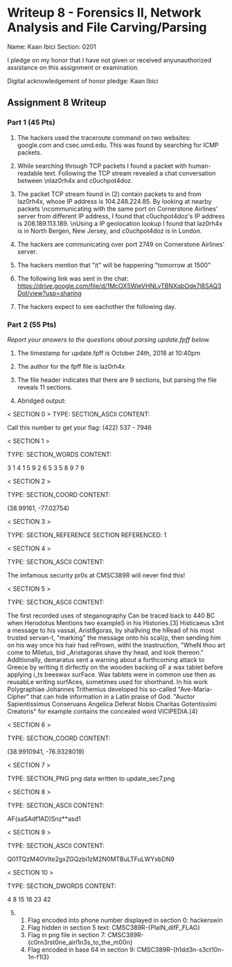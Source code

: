 Writeup 8 - Forensics II, Network Analysis and File Carving/Parsing
=====

Name: Kaan Ibici
Section: 0201

I pledge on my honor that I have not given or received anyunauthorized assistance on this assignment or examination.

Digital acknowledgement of honor pledge: Kaan Ibici

## Assignment 8 Writeup

### Part 1 (45 Pts)
1. The hackers used the traceroute command on two websites: google.com and csec.umd.edu. This was found by searching for ICMP packets.

2. While searching through TCP packets I found a packet with human-readable text. Following the TCP stream revealed a chat conversation between \nlaz0rh4x and c0uchpot4doz.

3. The packet TCP stream found in (2) contain packets to and from laz0rh4x, whose IP address is 104.248.224.85. By looking at nearby packets \ncommunicating with the same port on Cornerstone Airlines' server from different IP address, I found that c0uchpot4doz's IP address is 206.189.113.189. \nUsing a IP geolocation lookup I found that laz0rh4x is in North Bergen, New Jersey, and c0uchpot4doz is in London.

4. The hackers are communicating over port 2749 on Cornerstone Airlines' server.

5. The hackers mention that "it" will be happening "tomorrow at 1500"

6. The following link was sent in the chat: https://drive.google.com/file/d/1McOX5WjeVHNLyTBNXqbOde7l8SAQ3DoI/view?usp=sharing

7. The hackers expect to see eachother the following day. 

### Part 2 (55 Pts)

*Report your answers to the questions about parsing update.fpff below.*

1. The timestamp for update.fpff is October 24th, 2018 at 10:40pm

2. The author for the fpff file is laz0rh4x

3. The file header indicates that there are 9 sections, but parsing the file reveals 11 sections.

4. Abridged output:

< SECTION 0 >
TYPE: SECTION_ASCII
CONTENT:

Call this number to get your flag: (422) 537 - 7946


< SECTION 1 >

TYPE: SECTION_WORDS
CONTENT:

3 1 4 1 5 9 2 6 5 3 5 8 9 7 9 


< SECTION 2 >

TYPE: SECTION_COORD
CONTENT:

(38.99161, -77.02754)


< SECTION 3 >

TYPE: SECTION_REFERENCE
SECTION REFERENCED: 1

< SECTION 4 >

TYPE: SECTION_ASCII
CONTENT:

The imfamous security pr0s at CMSC389R will never find this!


< SECTION 5 >

TYPE: SECTION_ASCII
CONTENT:

The first recorded uses of steganography Can be traced back to 440 BC when Herodotus Mentions two exampleS in his Histories.[3] Histicaeus s3nt a message to his vassal, Arist8goras, by sha9ving the hRead of his most trusted servan-t, "marking" the message onto his scal{p, then sending him on his way once his hair had rePrown, withl the inastructIon, "WheN thou art come to Miletus, bid _Aristagoras shave thy head, and look thereon." Additionally, demaratus sent a warning about a forthcoming attack to Greece by wrIting it dirfectly on the wooden backing oF a wax tablet before applying i_ts beeswax surFace. Wax tablets were in common use then as reusabLe writing surfAces, sometimes used for shorthand. In his work Polygraphiae Johannes Trithemius developed his so-called "Ave-Maria-Cipher" that can hide information in a Latin praise of God. "Auctor Sapientissimus Conseruans Angelica Deferat Nobis Charitas Gotentissimi Creatoris" for example contains the concealed word VICIPEDIA.[4}


< SECTION 6 >

TYPE: SECTION_COORD
CONTENT:

(38.9910941, -76.9328019)


< SECTION 7 >

TYPE: SECTION_PNG
png data written to update_sec7.png 

< SECTION 8 >

TYPE: SECTION_ASCII
CONTENT:

AF(saSAdf1AD)Snz**asd1


< SECTION 9 >

TYPE: SECTION_ASCII
CONTENT:

Q01TQzM4OVIte2gxZGQzbi1zM2N0MTBuLTFuLWYxbDN9



< SECTION 10 >

TYPE: SECTION_DWORDS
CONTENT:

4 8 15 16 23 42 

5. 
	1. Flag encoded into phone number displayed in section 0: hackerswin
	2. Flag hidden in section 5 text: CMSC389R-{PlaIN_difF_FLAG}
	3. Flag in png file in section 7: CMSC389R-{c0rn3rst0ne_airl1n3s_to_the_m00n}
	4. Flag encoded in base 64 in section 9: CMSC389R-{h1dd3n-s3ct10n-1n-f1l3}

